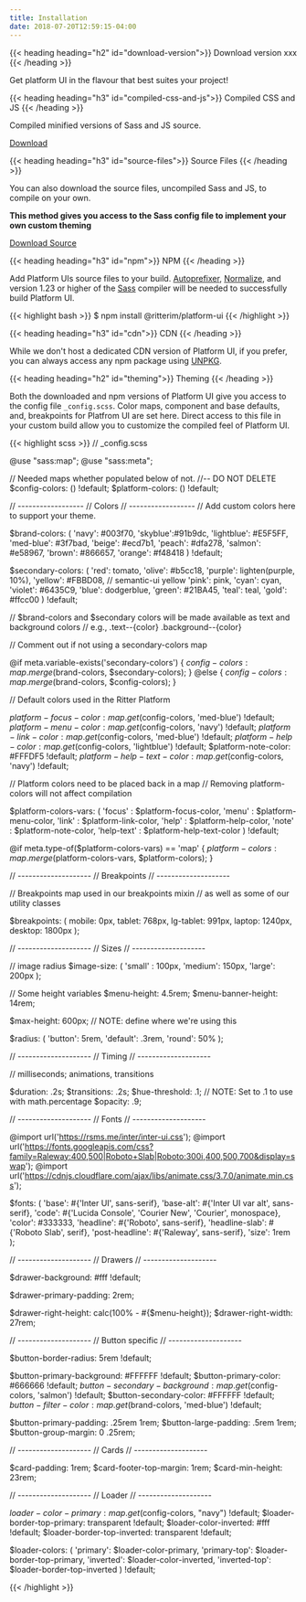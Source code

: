 ```yaml
---
title: Installation
date: 2018-07-20T12:59:15-04:00
---
```

{{< heading heading="h2" id="download-version">}}
Download version xxx
{{< /heading >}}

Get platform UI in the flavour that best suites your project!

{{< heading heading="h3" id="compiled-css-and-js">}}
Compiled CSS and JS
{{< /heading >}}

Compiled minified versions of Sass and JS source. 

[Download](test)

{{< heading heading="h3" id="source-files">}}
Source Files
{{< /heading >}}

You can also download the source files, uncompiled Sass and JS, to compile on your own. 

**This method gives you access to the Sass config file to implement your own custom theming**

[Download Source](test)

{{< heading heading="h3" id="npm">}}
NPM
{{< /heading >}}

Add Platform UIs source files to your build. <a href="https://github.com/postcss/autoprefixer" rel="external" target="_blank">Autoprefixer</a>, <a href="https://github.com/necolas/normalize.css/" rel="external" target="_blank">Normalize</a>, and version 1.23 or higher of the <a href="https://www.npmjs.com/package/sass" rel="external" target="_blank">Sass</a> compiler will be needed to successfully build Platform UI.

<div class="mb-3">
{{< highlight bash >}}
$ npm install @ritterim/platform-ui
{{< /highlight >}}
</div>

{{< heading heading="h3" id="cdn">}}
CDN
{{< /heading >}}

While we don't host a dedicated CDN version of Platform UI, if you prefer, you can always access any npm package using <a href="https://unpkg.com/" rel="external" target="_blank">UNPKG</a>.

{{< heading heading="h2" id="theming">}}
Theming
{{< /heading >}}

Both the downloaded and npm versions of Platform UI give you access to the config file `_config.scss`. Color maps, component and base defaults, and, breakpoints for Platfrom UI are set here. Direct access to this file in your custom build allow you to customize the compiled feel of Platform UI.

<div class="mt-3 mb-4">
{{< highlight scss >}}
// _config.scss

@use "sass:map";
@use "sass:meta";

// Needed maps whether populated below of not. //-- DO NOT DELETE
$config-colors: () !default;
$platform-colors: () !default;


// ------------------
// Colors
// ------------------
// Add custom colors here to support your theme.

$brand-colors: (
  'navy':   #003f70,
  'skyblue':#91b9dc,
  'lightblue': #E5F5FF,
  'med-blue': #3f7bad,
  'beige':  #ecd7b1,
  'peach':  #dfa278,
  'salmon': #e58967,
  'brown':  #866657,
  'orange': #f48418
) !default;

$secondary-colors: (
  'red':    tomato,
  'olive':  #b5cc18,
  'purple': lighten(purple, 10%),
  'yellow': #FBBD08, // semantic-ui yellow
  'pink': pink,
  'cyan':   cyan,
  'violet': #6435C9,
  'blue':   dodgerblue,
  'green': #21BA45,
  'teal': teal,
  'gold': #ffcc00
) !default;

// $brand-colors and $secondary colors will be made available as text and background colors
// e.g., .text--{color} .background--{color}

// Comment out if not using a secondary-colors map

@if meta.variable-exists('secondary-colors') {
  $config-colors: map.merge($brand-colors, $secondary-colors);
} @else {
  $config-colors: map.merge($brand-colors, $config-colors);
}

// Default colors used in the Ritter Platform

$platform-focus-color: map.get($config-colors, 'med-blue') !default;
$platform-menu-color: map.get($config-colors, 'navy') !default;
$platform-link-color: map.get($config-colors, 'med-blue') !default;
$platform-help-color: map.get($config-colors, 'lightblue') !default;
$platform-note-color: #FFFDF5 !default;
$platform-help-text-color: map.get($config-colors, 'navy') !default;

// Platform colors need to be placed back in a map
// Removing platform-colors will not affect compilation


$platform-colors-vars: (
  'focus' : $platform-focus-color,
  'menu' : $platform-menu-color,
  'link' : $platform-link-color,
  'help' : $platform-help-color,
  'note' : $platform-note-color,
  'help-text' : $platform-help-text-color
) !default;

@if meta.type-of($platform-colors-vars) == 'map' {
  $platform-colors: map.merge($platform-colors-vars, $platform-colors);
}


// --------------------
// Breakpoints
// --------------------

// Breakpoints map used in our breakpoints mixin
// as well as some of our utility classes

$breakpoints: (
  mobile: 	0px,
  tablet: 	768px,
  lg-tablet: 	991px,
  laptop: 	1240px,
  desktop: 	1800px
);




// --------------------
// Sizes
// --------------------

// image radius
$image-size: (
  'small' : 100px,
  'medium': 150px,
  'large':  200px
);

// Some height variables
$menu-height: 4.5rem;
$menu-banner-height: 14rem;

$max-height: 600px; // NOTE: define where we're using this

$radius: (
  'button': 5rem,
  'default': .3rem,
  'round': 50%
);




// --------------------
// Timing
// --------------------

// milliseconds; animations, transitions

$duration: .2s;
$transitions: .2s;
$hue-threshold: .1;   // NOTE: Set to .1 to use with math.percentage
$opacity: .9;




// --------------------
// Fonts
// --------------------

@import url('https://rsms.me/inter/inter-ui.css');
@import url('https://fonts.googleapis.com/css?family=Raleway:400,500|Roboto+Slab|Roboto:300i,400,500,700&display=swap');
@import url('https://cdnjs.cloudflare.com/ajax/libs/animate.css/3.7.0/animate.min.css');

$fonts: (
  'base': #{'Inter UI', sans-serif},
  'base-alt': #{'Inter UI var alt', sans-serif},
  'code': #{'Lucida Console', 'Courier New', 'Courier', monospace},
  'color': #333333,
  'headline': #{'Roboto', sans-serif},
  'headline-slab': #{'Roboto Slab', serif},
  'post-headline': #{'Raleway', sans-serif},
  'size': 1rem
);




// --------------------
// Drawers
// --------------------

$drawer-background: #fff !default;

$drawer-primary-padding: 2rem;

$drawer-right-height: calc(100% - #{$menu-height});
$drawer-right-width: 27rem;




// --------------------
// Button specific
// --------------------

$button-border-radius: 5rem !default;

$button-primary-background: #FFFFFF !default;
$button-primary-color: #666666 !default;
$button-secondary-background: map.get($config-colors, 'salmon') !default;
$button-secondary-color: #FFFFFF !default;
$button-filter-color: map.get($brand-colors, 'med-blue') !default;

$button-primary-padding: .25rem 1rem;
$button-large-padding: .5rem 1rem;
$button-group-margin: 0 .25rem;




// --------------------
// Cards
// --------------------

$card-padding: 1rem;
$card-footer-top-margin: 1rem;
$card-min-height: 23rem;




// --------------------
// Loader
// --------------------

$loader-color-primary: map.get($config-colors, "navy") !default;
$loader-border-top-primary: transparent !default;
$loader-color-inverted: #fff !default;
$loader-border-top-inverted: transparent !default;

$loader-colors: (
  'primary': $loader-color-primary,
  'primary-top': $loader-border-top-primary,
  'inverted': $loader-color-inverted,
  'inverted-top': $loader-border-top-inverted
) !default;

{{< /highlight >}}
</div>